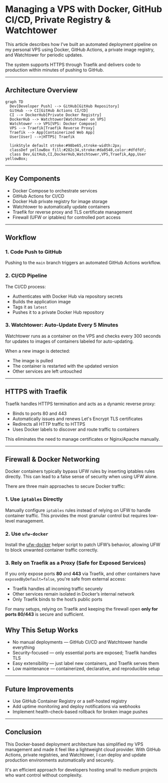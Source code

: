 # Managing a VPS with Docker, GitHub CI/CD, Private Registry & Watchtower

This article describes how I’ve built an automated deployment pipeline on my personal VPS using Docker, GitHub Actions, a private image registry, and Watchtower for periodic updates.

The system supports HTTPS through Traefik and delivers code to production within minutes of pushing to GitHub.

---

## Architecture Overview

```mermaid
graph TD
  Dev[Developer Push] --> GitHub[GitHub Repository]
  GitHub --> CI[GitHub Actions CI/CD]
  CI --> DockerHub[Private Docker Registry]
  DockerHub --> Watchtower[Watchtower on VPS]
  Watchtower --> VPS[VPS: Docker Compose]
  VPS --> Traefik[Traefik Reverse Proxy]
  Traefik --> App[Containerized Web App]
  User[User] -->|HTTPS| Traefik

  linkStyle default stroke:#98be65,stroke-width:2px;
  classDef yellowBox fill:#282c34,stroke:#da8548,color:#dfdfdf;
  class Dev,GitHub,CI,DockerHub,Watchtower,VPS,Traefik,App,User yellowBox;
````

---

## Key Components

* Docker Compose to orchestrate services
* GitHub Actions for CI/CD
* Docker Hub private registry for image storage
* Watchtower to automatically update containers
* Traefik for reverse proxy and TLS certificate management
* Firewall (UFW or iptables) for controlled port access

---

## Workflow

### 1. Code Push to GitHub

Pushing to the `main` branch triggers an automated GitHub Actions workflow.

### 2. CI/CD Pipeline

The CI/CD process:

* Authenticates with Docker Hub via repository secrets
* Builds the application image
* Tags it as `latest`
* Pushes it to a private Docker Hub repository

### 3. Watchtower: Auto-Update Every 5 Minutes

Watchtower runs as a container on the VPS and checks every 300 seconds for updates to images of containers labeled for auto-updating.

When a new image is detected:

* The image is pulled
* The container is restarted with the updated version
* Other services are left untouched

---

## HTTPS with Traefik

Traefik handles HTTPS termination and acts as a dynamic reverse proxy:

* Binds to ports 80 and 443
* Automatically issues and renews Let's Encrypt TLS certificates
* Redirects all HTTP traffic to HTTPS
* Uses Docker labels to discover and route traffic to containers

This eliminates the need to manage certificates or Nginx/Apache manually.

---

## Firewall & Docker Networking

Docker containers typically bypass UFW rules by inserting iptables rules directly. This can lead to a false sense of security when using UFW alone.

There are three main approaches to secure Docker traffic:

### 1. Use `iptables` Directly

Manually configure `iptables` rules instead of relying on UFW to handle container traffic. This provides the most granular control but requires low-level management.

### 2. Use `ufw-docker`

Install the [ufw-docker](https://github.com/chaifeng/ufw-docker) helper script to patch UFW’s behavior, allowing UFW to block unwanted container traffic correctly.

### 3. Rely on Traefik as a Proxy (Safe for Exposed Services)

If you only expose ports **80** and **443** via Traefik, and other containers have `exposedByDefault=false`, you're safe from external access:

* Traefik handles all incoming traffic securely
* Other services remain isolated in Docker’s internal network
* Only Traefik binds to the host’s public ports

For many setups, relying on Traefik and keeping the firewall open **only for ports 80/443** is secure and sufficient.

## Why This Setup Works

* No manual deployments — GitHub CI/CD and Watchtower handle everything
* Security-focused — only essential ports are exposed; Traefik handles TLS
* Easy extensibility — just label new containers, and Traefik serves them
* Low maintenance — containerized, declarative, and reproducible setup

---

## Future Improvements

* Use GitHub Container Registry or a self-hosted registry
* Add uptime monitoring and deploy notifications via webhooks
* Implement health-check-based rollback for broken image pushes

---

## Conclusion

This Docker-based deployment architecture has simplified my VPS management and made it feel like a lightweight cloud provider. With GitHub Actions, private registries, and Watchtower, I can deploy and update production environments automatically and securely.

It's an efficient approach for developers hosting small to medium projects who want control without complexity.

